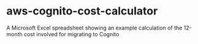 # aws-cognito-cost-calculator
A Microsoft Excel spreadsheet showing an example calculation of the 12-month cost involved for migrating to Cognito
